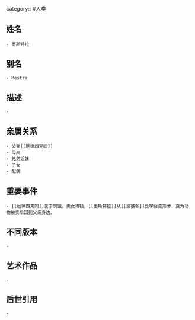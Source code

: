 category:: #人类
## 姓名
	- 墨斯特拉
## 别名
	- Mestra
## 描述
	-
## 亲属关系
	- 父亲[[厄律西克同]]
	- 母亲
	- 兄弟姐妹
	- 子女
	- 配偶
## 重要事件
	- [[厄律西克同]]苦于饥饿，卖女得钱，[[墨斯特拉]]从[[波塞冬]]处学会变形术，变为动物被卖后回到父亲身边。
## 不同版本
	-
## 艺术作品
	-
## 后世引用
	-
